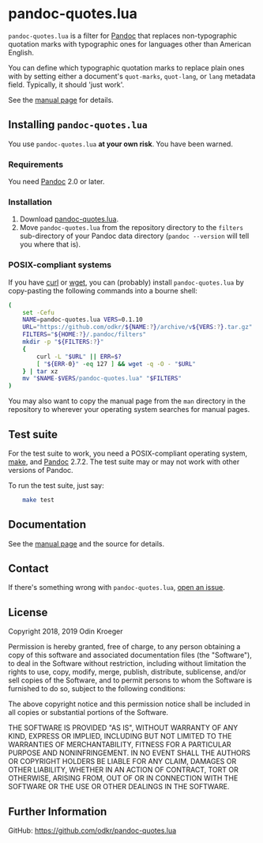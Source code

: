 # pandoc-quotes.lua

`pandoc-quotes.lua` is a filter for [Pandoc](https://www.pandoc.org/) that
replaces non-typographic quotation marks with typographic ones for languages
other than American English.

You can define which typographic quotation marks to replace plain ones with by
setting either a document's `quot-marks`, `quot-lang`, or `lang` metadata
field. Typically, it should 'just work'.

See the [manual page](man/pandoc-quotes.lua.md) for details.


## Installing `pandoc-quotes.lua`

You use `pandoc-quotes.lua` **at your own risk**. You have been warned.

### Requirements

You need [Pandoc](https://www.pandoc.org/) 2.0 or later.


### Installation

1. Download [pandoc-quotes.lua](https://github.com/odkr/pandoc-quotes.lua/blob/main/pandoc-quotes.lua).
2. Move `pandoc-quotes.lua` from the repository directory to the
   `filters` sub-directory of your Pandoc data directory
   (`pandoc --version` will tell you where that is).

### POSIX-compliant systems

If you have [curl](https://curl.haxx.se/) or
[wget](https://www.gnu.org/software/wget/), you can (probably)
install `pandoc-quotes.lua` by copy-pasting the
following commands into a bourne shell:

```sh
(
    set -Cefu
    NAME=pandoc-quotes.lua VERS=0.1.10
    URL="https://github.com/odkr/${NAME:?}/archive/v${VERS:?}.tar.gz"
    FILTERS="${HOME:?}/.pandoc/filters"
    mkdir -p "${FILTERS:?}"
    {
        curl -L "$URL" || ERR=$?
        [ "${ERR-0}" -eq 127 ] && wget -q -O - "$URL"
    } | tar xz
    mv "$NAME-$VERS/pandoc-quotes.lua" "$FILTERS"
)
```

You may also want to copy the manual page from the `man` directory in the
repository to wherever your operating system searches for manual pages.


## Test suite

For the test suite to work, you need a POSIX-compliant operating system,
[make](https://en.wikipedia.org/wiki/Make_(software)), and
[Pandoc](https://www.pandoc.org/) 2.7.2. The test suite may or may not
work with other versions of Pandoc.

To run the test suite, just say:

```sh
    make test
```

## Documentation

See the [manual page](man/pandoc-quotes.lua.md)
and the source for details.


## Contact

If there's something wrong with `pandoc-quotes.lua`,
[open an issue](https://github.com/odkr/pandoc-quotes.lua/issues).


## License

Copyright 2018, 2019 Odin Kroeger

Permission is hereby granted, free of charge, to any person obtaining a copy
of this software and associated documentation files (the "Software"), to deal
in the Software without restriction, including without limitation the rights
to use, copy, modify, merge, publish, distribute, sublicense, and/or sell
copies of the Software, and to permit persons to whom the Software is
furnished to do so, subject to the following conditions:

The above copyright notice and this permission notice shall be included in
all copies or substantial portions of the Software.

THE SOFTWARE IS PROVIDED "AS IS", WITHOUT WARRANTY OF ANY KIND, EXPRESS OR
IMPLIED, INCLUDING BUT NOT LIMITED TO THE WARRANTIES OF MERCHANTABILITY,
FITNESS FOR A PARTICULAR PURPOSE AND NONINFRINGEMENT. IN NO EVENT SHALL THE
AUTHORS OR COPYRIGHT HOLDERS BE LIABLE FOR ANY CLAIM, DAMAGES OR OTHER
LIABILITY, WHETHER IN AN ACTION OF CONTRACT, TORT OR OTHERWISE, ARISING FROM,
OUT OF OR IN CONNECTION WITH THE SOFTWARE OR THE USE OR OTHER DEALINGS IN THE
SOFTWARE.


## Further Information


GitHub:
    <https://github.com/odkr/pandoc-quotes.lua>

